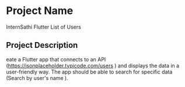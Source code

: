 # Project Name

InternSathi Flutter List of Users

## Project Description

eate a Flutter app that connects to an API (https://jsonplaceholder.typicode.com/users ) and displays the data in a user-friendly way. The app should be able to search for specific data (Search by user's name ).
